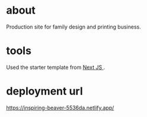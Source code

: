 # about
Production site for family design and printing business.

# tools
Used the starter template from [Next JS ](https://nextjs.org/learn).

# deployment url
https://inspiring-beaver-5536da.netlify.app/